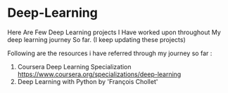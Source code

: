 # Deep-Learning
Here Are Few Deep Learning projects I Have worked upon throughout My deep learning journey So far. (I keep updating these projects)

Following are the resources i have referred through my journey so far :
1. Coursera Deep Learning Specialization https://www.coursera.org/specializations/deep-learning
2. Deep Learning with Python by 'François Chollet'
